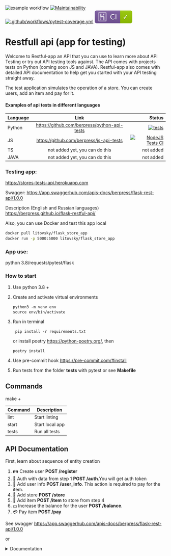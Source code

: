 ![example workflow](https://github.com/berpress/flask-restful-api/actions/workflows/tests.yml/badge.svg)
[![Maintainability](https://api.codeclimate.com/v1/badges/f0089622634b09f251e9/maintainability)](https://codeclimate.com/github/berpress/flask-restful-api/maintainability)
[![.github/workflows/pytest-coverage.yml](https://github.com/berpress/flask-restful-api/actions/workflows/pytest-coverage.yml/badge.svg)](https://github.com/berpress/flask-restful-api/actions/workflows/pytest-coverage.yml)
![example badge](badges/succeeded.svg)
# Restfull api (app for testing)
Welcome to Restful-app an API that you can use to learn more about API Testing or try out API testing tools against.
The API comes with projects tests on Python (coming soon JS and JAVA).
Restful-app also comes with detailed API documentation to help get you started with your API testing straight away.

The test application simulates the operation of a store. You can create users, add an item and pay for it.

#### Examples of api tests in different languages
| Language      | Link           | Status  |
| ------------- |:-------------:| -----:|
| Python      | https://github.com/berpress/python-api-tests |[![tests](https://github.com/berpress/python-api-tests/actions/workflows/tests.yml/badge.svg)](https://github.com/berpress/python-api-tests/actions/workflows/tests.yml)|
| JS      |  https://github.com/berpress/js-api-tests|[![NodeJS Tests CI](https://github.com/berpress/js-api-tests/actions/workflows/tests.yml/badge.svg)](https://github.com/berpress/js-api-tests/actions/workflows/tests.yml) |
| TS |not added yet, you can do this |not added|
| JAVA |not added yet, you can do this|not added|

### Testing app:
https://stores-tests-api.herokuapp.com

Swagger: https://app.swaggerhub.com/apis-docs/berpress/flask-rest-api/1.0.0

Description (English and Russian languages) https://berpress.github.io/flask-restful-api/


Also, you can use Docker and test this app local

```bash
docker pull litovsky/flask_store_app
docker run -p 5000:5000 litovsky/flask_store_app
```

### App use:
python 3.8/requests/pytest/flask

### How to start
1. Use python 3.8 +
2. Create and activate virtual environments
    ```buildoutcfg
    python3 -m venv env
   source env/bin/activate
    ```
3. Run in terminal
   ```buildoutcfg
    pip install -r requirements.txt
    ```
   or install poetry https://python-poetry.org/, then
    ```buildoutcfg
    poetry install
    ```

4. Use pre-commit hook https://pre-commit.com/#install
5. Run tests from the folder **tests** with pytest or see **Makefile**
## Commands

make +

Command | Description
------------ | -------------
lint |  Start linting
start | Start local app
tests | Run all tests

## API Documentation

First, learn about  sequence of entity creation
1. 👪 Create user **POST /register**
2. 🔑 Auth with data from step 1 **POST /auth**.You will get auth token
3. 📝 Add user info **POST /user_info**. This action is required to pay for the item.
4. 🏪 Add store **POST /store**
5. 🚗 Add item **POST /item** to store from step 4
6. 💵 Increase the balance for the user **POST /balance**.
7. 💳 Pay item **POST /pay**

See swagger https://app.swaggerhub.com/apis-docs/berpress/flask-rest-api/1.0.0

or
<details>
<summary>Documentation</summary>

## Register
### Register user

<details>
<summary>Register new user</summary>

<span style="color:green">**POST**</span>
   ```buildoutcfg
    https://stores-tests-api.herokuapp.com/register
   ```
Example
   ```buildoutcfg
  curl -X POST
  https://stores-tests-api.herokuapp.com/register \
  -H 'Content-Type: application/json' \
  -d '{
    "username" : "admin",
    "password" : "Password11"
}'
```

**Body**

Field | Type |Description
------------ | -------------| -------------
password | str | Make a user password
username | str | Make a user username

**Response**

**Status code 201**

   ```buildoutcfg
    {'message': 'User created successfully.', 'uuid': 1}
   ```

Field | Type |Description
------------ | -------------| -------------
message | str | Success message
uuid | str | user uuid

</details>


## Authentication
### Authentication user
<details>
  <summary>Authentication user</summary>

   <span style="color:green">**POST**</span>
   ```buildoutcfg
    https://stores-tests-api.herokuapp.com/auth
   ```
Example
   ```buildoutcfg
  curl -X POST
  https://stores-tests-api.herokuapp.com/auth \
  -H 'Content-Type: application/json' \
  -d '{
    "username" : "admin",
    "password" : "Password11"
}'
```

**Body**

Field | Type |Description
------------ | -------------| -------------
password | str | User password
username | str |User username

**Response**

**Status code 200**

   ```buildoutcfg
    '{"access_token":"eyJ0eXAiOiJKV1QiLCJhbGciOiJIUzI1NiJ9..."}'
   ```

Field | Type |Description
------------ | -------------| -------------
access_token | str | Access token

</details>

### User information

<details>
  <summary>Add user information</summary>

   <span style="color:green">**POST**</span>
   ```buildoutcfg
    https://stores-tests-api.herokuapp.com/user_info/{user_id}
   ```
Example
   ```buildoutcfg
  curl -X POST
  https://stores-tests-api.herokuapp.com/user_info/1 \
  -H 'Content-Type: application/json' \
  -d '{
        "phone": "122434",
        "email": "test@test.com",
        "address": {
            "city": "Kazan",
            "street": "Limonova",
            "home_number": "11"
            },
    }'
```

**Body**

Field | Type |Description
------------ | -------------| -------------
phone | str | User phone
email | str |User email
address | Object |Address object
address/city | str | User city
address/street | str |User street
address/home_number | str |User home number



**Response**

**Status code 200**

   ```buildoutcfg
    {"message":"User info created successfully."}
   ```

Field | Type |Description
------------ | -------------| -------------
message | str | Result user info action

</details>

<details>
  <summary>Get user information</summary>

   <span style="color:green">**GET**</span>
   ```buildoutcfg
    https://stores-tests-api.herokuapp.com/user_info/{user_id}
   ```
Example
   ```buildoutcfg
  curl -X GET
  https://stores-tests-api.herokuapp.com/user_info/1 \
  -H 'Content-Type: application/json' \'
```



**Response**

**Status code 200**

   ```buildoutcfg
    {'city': 'NY', 'street': 'Louge street', 'userID': 1, 'phone': '77777', 'email': 'name@test.com'}
   ```

Field | Type |Description
------------ | -------------| -------------
city | str | User city
street | str | User street
phone | str | User phone
email | str | User email


</details>

<details>
  <summary>Delete user information</summary>

   <span style="color:green">**DELETE**</span>
   ```buildoutcfg
    https://stores-tests-api.herokuapp.com/user_info/{user_id}
   ```
Example
   ```buildoutcfg
  curl -X DELETE
  https://stores-tests-api.herokuapp.com/auth \
  -H 'Content-Type: application/json' \
```



**Response**

**Status code 200**

   ```buildoutcfg
    {"message":"User info deleted."}
   ```

Field | Type |Description
------------ | -------------| -------------
message | str | Result user info action

</details>

<details>
  <summary>Edit user information</summary>

   <span style="color:green">**PUT**</span>
   ```buildoutcfg
    https://stores-tests-api.herokuapp.com/user_info/{user_id}
   ```
Example
   ```buildoutcfg
  curl -X PUT
  https://stores-tests-api.herokuapp.com/auth \
  -H 'Content-Type: application/json' \
  -d '{
        "phone": "122434",
        "email": "test@test.com",
        "address": {
            "city": "Kazan",
            "street": "Limonova",
            "home_number": "11"
            },
    }'
```

**Body**

Field | Type |Description
------------ | -------------| -------------
phone | str | User phone
email | str |User email
address | Object |Address object
address/city | str | User city
address/street | str |User street
address/home_number | str |User home number



**Response**

**Status code 200**

   ```buildoutcfg
    {'city': 'NY', 'street': 'Louge street', 'userID': 1, 'phone': '77777', 'email': 'name@test.com'}
   ```

Field | Type |Description
------------ | -------------| -------------
city | str | User city
street | str | User street
phone | str | User phone
email | str | User email

</details>

### Store magazine

<details>
  <summary>Add store</summary>

   <span style="color:green">**POST**</span>
   ```buildoutcfg
    https://stores-tests-api.herokuapp.com/store/{name_store}
   ```
Example
   ```buildoutcfg
  curl -X POST
  https://stores-tests-api.herokuapp.com/store/cars \
  -H 'Content-Type: application/json' \
```

**Response**

**Status code 200**

   ```buildoutcfg
    {"name": "cars", "items": []}
   ```

Field | Type |Description
------------ | -------------| -------------
name | str | Store name
items | list | List of store items


</details>

<details>
  <summary>Get store</summary>

   <span style="color:green">**GET**</span>
   ```buildoutcfg
    https://stores-tests-api.herokuapp.com/store/{name_store}
   ```
Example
   ```buildoutcfg
  curl -X POST
  https://stores-tests-api.herokuapp.com/store/cars \
  -H 'Content-Type: application/json' \
```

**Response**

**Status code 200**

   ```buildoutcfg
    {"name": "cars", "items": []}
   ```

Field | Type |Description
------------ | -------------| -------------
name | str | Store name
items | list | List of store items


</details>

### Store items

<details>
  <summary>Add item</summary>

   <span style="color:green">**POST**</span>
   ```buildoutcfg
    https://stores-tests-api.herokuapp.com/item/{name_item}
   ```
Example
   ```buildoutcfg
  curl -X POST
  https://stores-tests-api.herokuapp.com/item/bmw \
  -H 'Content-Type: application/json' \
  -d '{
        "price": 2000,
        "store_id": 1
      }'
```

**Body**

Field | Type |Description
------------ | -------------| -------------
price | int | Item price
store_id | int | Store id

**Response**

**Status code 200**

   ```buildoutcfg
    {"name": "cars", "items": []}
   ```

Field | Type |Description
------------ | -------------| -------------
name | str | Store name
items | list | List of store items


</details>

<details>
  <summary>Change item</summary>

   <span style="color:green">**PUT**</span>
   ```buildoutcfg
    https://stores-tests-api.herokuapp.com/item/{name_item}
   ```
Example
   ```buildoutcfg
  curl -X PUT
  https://stores-tests-api.herokuapp.com/item/bmw \
  -H 'Content-Type: application/json' \
   -d '{
        "price": 2000,
        "store_id": 1
    }'
```

**Body**

Field | Type |Description
------------ | -------------| -------------
price | int | Item price
store_id | int | Store id

**Response**

**Status code 200**

   ```buildoutcfg
    {"name": "bmw", "price": 1947.0, "itemID": 1}
   ```

Field | Type |Description
------------ | -------------| -------------
name | str | Item name
price | int | Item price
itemID | int | Item id

</details>

<details>
  <summary>Get item</summary>

   <span style="color:green">**GET**</span>
   ```buildoutcfg
    https://stores-tests-api.herokuapp.com/item/{name_item}
   ```
Example
   ```buildoutcfg
  curl -X GET
  https://stores-tests-api.herokuapp.com/item/bmw \
  -H 'Content-Type: application/json' \
```

**Response**

**Status code 200**

   ```buildoutcfg
    {"name": "bmw", "price": 1947.0, "itemID": 1}
   ```

Field | Type |Description
------------ | -------------| -------------
name | str | Item name
price | int | Item price
itemID | int | Item id
</details>

<details>
  <summary>Get items</summary>

   <span style="color:green">**GET**</span>
   ```buildoutcfg
    https://stores-tests-api.herokuapp.com/items
   ```
Example
   ```buildoutcfg
  curl -X GET
  https://stores-tests-api.herokuapp.com/items
  -H 'Content-Type: application/json' \
```

**Response**

**Status code 200**

   ```buildoutcfg
    [{"name": "bmw", "price": 1947.0, "itemID": 1}]
   ```

Field | Type |Description
------------ | -------------| -------------
name | str | Item name
price | int | Item price
itemID | int | Item id

</details>

### User balance

<details>
<summary>User balance</summary>

<span style="color:green">**POST**</span>
   ```buildoutcfg
    https://stores-tests-api.herokuapp.com/balance/{user_id}
   ```
Example
   ```buildoutcfg
  curl -X POST
  https://stores-tests-api.herokuapp.com/balance/1 \
  -H 'Content-Type: application/json' \
  -d '{
    "balance" : 2000,
}'
```

**Body**

Field | Type |Description
------------ | -------------| -------------
balance | int | Add money for user

**Response**

**Status code 201**

   ```buildoutcfg
   {"message": "User balance has been updated. New balance is 4106.0"}
   ```

Field | Type |Description
------------ | -------------| -------------
message | str | Success message

</details>

<details>
<summary>Get user balance</summary>

<span style="color:green">**GET**</span>
   ```buildoutcfg
    https://stores-tests-api.herokuapp.com/balance/{user_id}
   ```
Example
   ```buildoutcfg
  curl -X GET
  https://stores-tests-api.herokuapp.com/balance/1 \
  -H 'Content-Type: application/json' \
```

**Response**

**Status code 200**

   ```buildoutcfg
   {"message": "User balance has been updated. New balance is 4106.0"}
   ```

Field | Type |Description
------------ | -------------| -------------
message | str | Success message

</details>

### Pay

<details>
<summary>Buying a product</summary>

<span style="color:green">**POST**</span>
   ```buildoutcfg
    https://stores-tests-api.herokuapp.com/pay/{user_id}
   ```
Example
   ```buildoutcfg
  curl -X POST
  https://stores-tests-api.herokuapp.com/pay/1 \
  -H 'Content-Type: application/json' \
  -d '{
    "itemId" : 1,
}'
```

**Body**

Field | Type |Description
------------ | -------------| -------------
itemId | int | item id

**Response**

**Status code 200**

   ```buildoutcfg
   {"message": "Payment was successful", "balance": 2159.0, "name": "bmw", "price": 1947.0}
   ```

Field | Type |Description
------------ | -------------| -------------
message | str | Success message
balance | int | New balance
name | str | Name of the purchased product


</details>
</details>
